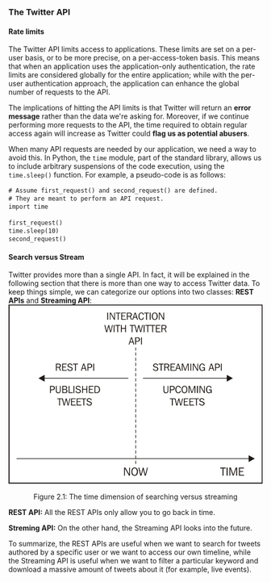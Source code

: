 ### The Twitter API
#### Rate limits
The Twitter API limits access to applications. These limits are set on a per-user basis, or to be more precise, on a per-access-token basis. This means that when an application uses the application-only authentication, the rate limits are considered globally for the entire application; while with the per-user authentication approach, the application can enhance the global number of requests to the API.

The implications of hitting the API limits is that Twitter will return an **error message** rather than the data we're asking for. 
Moreover, if we continue performing more requests to the API, the time required to obtain regular access again will increase as Twitter could **flag us as potential abusers**. 

When many API requests are needed by our application, we need a way to avoid this.
In Python, the `time` module, part of the standard library, allows us to include arbitrary suspensions of the code execution, using the `time.sleep()` function. For example, a pseudo-code is as follows:
```
# Assume first_request() and second_request() are defined. 
# They are meant to perform an API request. 
import time 
 
first_request() 
time.sleep(10) 
second_request() 
```

#### Search versus Stream
Twitter provides more than a single API. In fact, it will be explained in the following section that there is more than one way to access Twitter data. To keep things simple, we can categorize our options into two classes: **REST APIs** and **Streaming API**:
![img](./imgs/2114_02_01.jpg)
<div align="center">
Figure 2.1: The time dimension of searching versus streaming
</div>

**REST API:** All the REST APIs only allow you to go back in time.

**Streming API:** On the other hand, the Streaming API looks into the future.

To summarize, the REST APIs are useful when we want to search for tweets authored by a specific user or we want to access our own timeline, while the Streaming API is useful when we want to filter a particular keyword and download a massive amount of tweets about it (for example, live events).